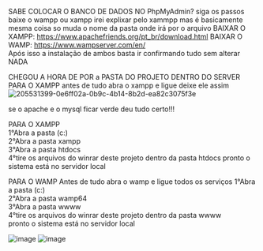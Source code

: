 SABE COLOCAR O BANCO DE DADOS NO PhpMyAdmin? siga os passos baixe o wampp ou xampp irei explixar pelo xammpp mas é basicamente mesma coisa so muda o nome da pasta onde irá por o arquivo
BAIXAR O XAMPP: https://www.apachefriends.org/pt_br/download.html
BAIXAR O WAMP: https://www.wampserver.com/en/ <br>
Após isso a instalação de ambos basta ir confirmando tudo sem alterar NADA

CHEGOU A HORA DE POR a PASTA DO PROJETO DENTRO DO SERVER
PARA O XAMPP antes de tudo abra o xampp e ligue deixe ele assim
![205531399-0e6ff02a-0b9c-4b14-8b2d-ea82c3075f3e](https://user-images.githubusercontent.com/55327081/213803569-9c951119-853a-46c8-84d4-7b8a881f8d0c.png)

se o apache e o mysql ficar verde deu tudo certo!!!

PARA O XAMPP <br>
1°Abra a pasta (c:) <br>
2°Abra a pasta xampp <br> 
3°Abra a pasta htdocs <br> 
4°tire os arquivos do winrar deste projeto dentro da pasta htdocs
pronto o sistema está no servidor local  <br> 

PARA O WAMP Antes de tudo abra o wamp e ligue todos os serviços 1°Abra a pasta (c:) <br>
2°Abra a pasta wamp64 <br>
3°Abra a pasta wwww <br>
4°tire os arquivos do winrar deste projeto dentro da pasta wwww <br>
pronto o sistema está no servidor local <br> 

![image](https://user-images.githubusercontent.com/55327081/213806823-306cdb1b-001d-4ecf-ae81-b69a3572917a.png)
![image](https://user-images.githubusercontent.com/55327081/213806860-b8e06993-dc22-42ad-8bd1-1f9213d61697.png)
